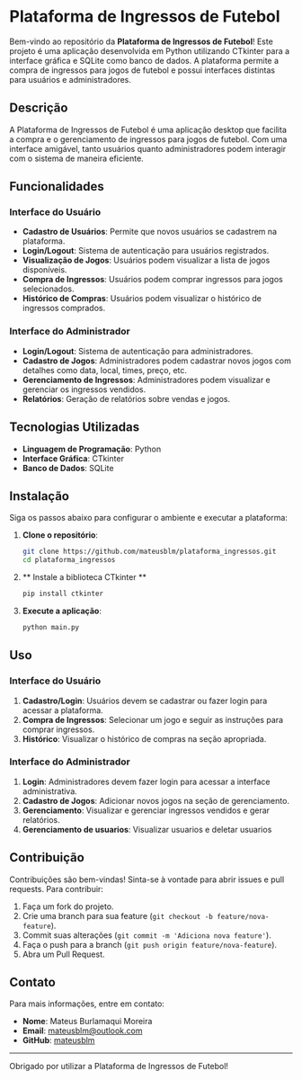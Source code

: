 # Plataforma de Ingressos de Futebol

Bem-vindo ao repositório da **Plataforma de Ingressos de Futebol**! Este projeto é uma aplicação desenvolvida em Python utilizando CTkinter para a interface gráfica e SQLite como banco de dados. A plataforma permite a compra de ingressos para jogos de futebol e possui interfaces distintas para usuários e administradores.

## Descrição

A Plataforma de Ingressos de Futebol é uma aplicação desktop que facilita a compra e o gerenciamento de ingressos para jogos de futebol. Com uma interface amigável, tanto usuários quanto administradores podem interagir com o sistema de maneira eficiente.

## Funcionalidades

### Interface do Usuário

- **Cadastro de Usuários**: Permite que novos usuários se cadastrem na plataforma.
- **Login/Logout**: Sistema de autenticação para usuários registrados.
- **Visualização de Jogos**: Usuários podem visualizar a lista de jogos disponíveis.
- **Compra de Ingressos**: Usuários podem comprar ingressos para jogos selecionados.
- **Histórico de Compras**: Usuários podem visualizar o histórico de ingressos comprados.

### Interface do Administrador

- **Login/Logout**: Sistema de autenticação para administradores.
- **Cadastro de Jogos**: Administradores podem cadastrar novos jogos com detalhes como data, local, times, preço, etc.
- **Gerenciamento de Ingressos**: Administradores podem visualizar e gerenciar os ingressos vendidos.
- **Relatórios**: Geração de relatórios sobre vendas e jogos.

## Tecnologias Utilizadas

- **Linguagem de Programação**: Python
- **Interface Gráfica**: CTkinter
- **Banco de Dados**: SQLite

## Instalação

Siga os passos abaixo para configurar o ambiente e executar a plataforma:

1. **Clone o repositório**:
    ```bash
    git clone https://github.com/mateusblm/plataforma_ingressos.git
    cd plataforma_ingressos
    ```
2. ** Instale a biblioteca CTkinter **
   ```bash
   pip install ctkinter
    ```

4. **Execute a aplicação**:
    ```bash
    python main.py
    ```

## Uso

### Interface do Usuário

1. **Cadastro/Login**: Usuários devem se cadastrar ou fazer login para acessar a plataforma.
2. **Compra de Ingressos**: Selecionar um jogo e seguir as instruções para comprar ingressos.
3. **Histórico**: Visualizar o histórico de compras na seção apropriada.

### Interface do Administrador

1. **Login**: Administradores devem fazer login para acessar a interface administrativa.
2. **Cadastro de Jogos**: Adicionar novos jogos na seção de gerenciamento.
3. **Gerenciamento**: Visualizar e gerenciar ingressos vendidos e gerar relatórios.
4. **Gerenciamento de usuarios**: Visualizar usuarios e deletar usuarios

## Contribuição

Contribuições são bem-vindas! Sinta-se à vontade para abrir issues e pull requests. Para contribuir:

1. Faça um fork do projeto.
2. Crie uma branch para sua feature (`git checkout -b feature/nova-feature`).
3. Commit suas alterações (`git commit -m 'Adiciona nova feature'`).
4. Faça o push para a branch (`git push origin feature/nova-feature`).
5. Abra um Pull Request.


## Contato

Para mais informações, entre em contato:

- **Nome**: Mateus Burlamaqui Moreira
- **Email**: [mateusblm@outlook.com](mailto:mateusblm@outlook.com)
- **GitHub**: [mateusblm](https://github.com/mateusblm)

---

Obrigado por utilizar a Plataforma de Ingressos de Futebol!
